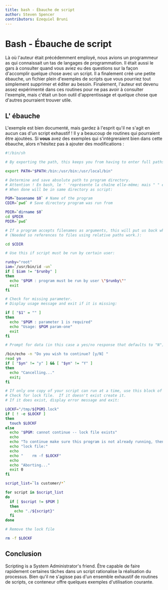 ```yaml
---
title: bash - Ébauche de script
author: Steven Spencer
contributors: Ezequiel Bruni
---
```


# Bash - Ébauche de script

Là où l'auteur était précédemment employé, nous avions un programmeur as qui connaissait un tas de langages de programmation. Il était aussi le gars à consulter quand vous aviez eu des questions sur la façon d'accomplir quelque chose avec un script. Il a finalement créé une petite ébauche, un fichier plein d'exemples de scripts que vous pourriez tout simplement supprimer et éditer au besoin. Finalement, l'auteur est devenu assez expérimenté dans ces routines pour ne pas avoir à consulter l'exemple, mais c'était un bon outil d'apprentissage et quelque chose que d'autres pourraient trouver utile.

## L' ébauche

L'exemple est bien documenté, mais gardez à l'esprit qu'il ne s'agit en aucun cas d'un script exhaustif ! Il y a beaucoup de routines qui pourraient être ajoutées. Si **vous** avez des exemples qui s'intègreraient bien dans cette ébauche, alors n'hésitez pas à ajouter des modifications :

```bash
#!/bin/sh

# By exporting the path, this keeps you from having to enter full paths for commands that exist in those paths:

export PATH="$PATH:/bin:/usr/bin:/usr/local/bin"

# Determine and save absolute path to program directory.
# Attention ! En bash, le ' 'représente la chaîne elle-même; mais " " est un peu différent. $, ` `, and \ represent call variable values, reference commands, and escape characters, respectively
# When done will be in same directory as script:

PGM=`basename $0` # Name of the program
CDIR=`pwd` # Save directory program was run from

PDIR=`dirname $0`
cd $PDIR
PDIR=`pwd`

# If a program accepts filenames as arguments, this will put us back where we started.
# (Needed so references to files using relative paths work.):

cd $CDIR

# Use this if script must be run by certain user:

runby="root"
iam=`/usr/bin/id -un`
if [ $iam != "$runby" ]
then
  echo "$PGM : program must be run by user \"$runby\""
  exit
fi

# Check for missing parameter.
# Display usage message and exit if it is missing:

if [ "$1" = "" ]
then
  echo "$PGM : parameter 1 is required"
  echo "Usage: $PGM param-one"
  exit
fi

# Prompt for data (in this case a yes/no response that defaults to "N"):

/bin/echo -n "Do you wish to continue? [y/N] "
read yn
if [ "$yn" != "y" ] && [ "$yn" != "Y" ]
then
  echo "Cancelling..."
  exit;
fi

# If only one copy of your script can run at a time, use this block of code.
# Check for lock file.  If it doesn't exist create it.
# If it does exist, display error message and exit:

LOCKF="/tmp/${PGM}.lock"
if [ ! -e $LOCKF ]
then
  touch $LOCKF
else
  echo "$PGM: cannot continue -- lock file exists"
  echo
  echo "To continue make sure this program is not already running, then delete the"
  echo "lock file:"
  echo
  echo "    rm -f $LOCKF"
  echo
  echo "Aborting..."
  exit 0
fi

script_list=`ls customer/*`

for script in $script_list
do
  if [ $script != $PGM ]
  then
    echo "./${script}"
  fi
done

# Remove the lock file

rm -f $LOCKF
```

## Conclusion

Scripting is a System Administrator's friend. Être capable de faire rapidement certaines tâches dans un script rationalise la réalisation du processus. Bien qu'il ne s'agisse pas d'un ensemble exhaustif de routines de scripts, ce conteneur offre quelques exemples d'utilisation courante.
